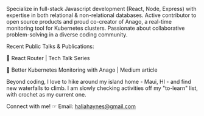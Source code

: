 Specialize in full-stack Javascript development (React, Node, Express) with expertise in both relational & non-relational databases. Active contributor to open source products and proud co-creator of Anago, a real-time monitoring tool for Kubernetes clusters. Passionate about collaborative problem-solving in a diverse coding community.

Recent Public Talks & Publications:

📣 React Router | Tech Talk Series

🧠 Better Kubernetes Monitoring with Anago | Medium article 

Beyond coding, I love to hike around my island home - Maui, HI - and find new waterfalls to climb. I am slowly checking activities off my "to-learn" list, with crochet as my current one.

Connect with me!
☞ Email: haliahaynes@gmail.com
